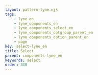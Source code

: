 ```yaml
---
layout: pattern-lyne.njk
tags: 
    - lyne_en
    - lyne_components_en
    - lyne_components_select_en
    - lyne_components_optgroup_parent_en
    - lyne_components_option_parent_en
    - page
key: select-lyne_en
title: Select
parent: components-lyne_en
keywords: select
order: 330
---
```

